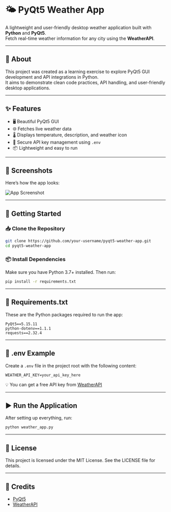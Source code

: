 # 🌤️ PyQt5 Weather App

A lightweight and user-friendly desktop weather application built with **Python** and **PyQt5**.  
Fetch real-time weather information for any city using the **WeatherAPI**.

---

## 📖 About
This project was created as a learning exercise to explore PyQt5 GUI development and API integrations in Python.  
It aims to demonstrate clean code practices, API handling, and user-friendly desktop applications.

---

## ✨ Features
- 🖥️ Beautiful PyQt5 GUI
- 🌐 Fetches live weather data
- 🌡️ Displays temperature, description, and weather icon
- 🔑 Secure API key management using `.env`
- 📦 Lightweight and easy to run

---

## 📸 Screenshots

Here’s how the app looks:

![App Screenshot](screenshot/app_ui.png)

---

## 🚀 Getting Started

### 📥 Clone the Repository
```bash
git clone https://github.com/your-username/pyqt5-weather-app.git
cd pyqt5-weather-app
```

### 📦 Install Dependencies
Make sure you have Python 3.7+ installed. Then run:
```bash
pip install -r requirements.txt
```

---

## 📜 Requirements.txt
These are the Python packages required to run the app:
```
PyQt5==5.15.11
python-dotenv==1.1.1
requests==2.32.4
```

---

## 🔑 .env Example
Create a `.env` file in the project root with the following content:
```
WEATHER_API_KEY=your_api_key_here
```
💡 You can get a free API key from [WeatherAPI](https://www.weatherapi.com/)

---

## ▶️ Run the Application
After setting up everything, run:
```bash
python weather_app.py
```

---

## 📜 License
This project is licensed under the MIT License. See the LICENSE file for details.

---

## 🙌 Credits
- [PyQt5](https://pypi.org/project/PyQt5/)
- [WeatherAPI](https://www.weatherapi.com/)
